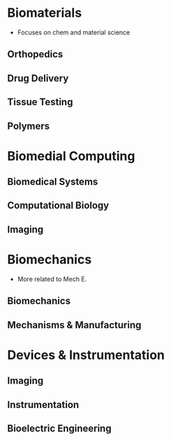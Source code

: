# Biomaterials
- Focuses on chem and material science
## Orthopedics

## Drug Delivery

## Tissue Testing

## Polymers

# Biomedial Computing

## Biomedical Systems

## Computational Biology

## Imaging

# Biomechanics
- More related to Mech E.
## Biomechanics

## Mechanisms & Manufacturing

# Devices & Instrumentation

## Imaging

## Instrumentation

## Bioelectric Engineering
